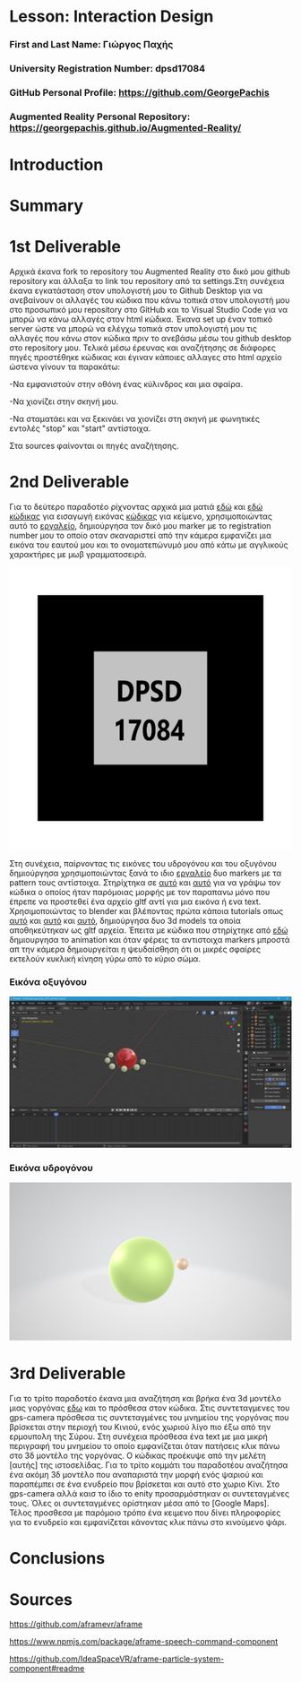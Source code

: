 # Lesson: Interaction Design

### First and Last Name: Γιώργος Παχής
### University Registration Number: dpsd17084
### GitHub Personal Profile: https://github.com/GeorgePachis
### Augmented Reality Personal Repository: https://georgepachis.github.io/Augmented-Reality/

# Introduction
 
# Summary


# 1st Deliverable
Αρχικά έκανα fork το repository του Augmented Reality στο δικό μου github repository και άλλαξα το link του repository από τα settings.Στη συνέχεια έκανα εγκατάσταση στον υπολογιστή μου το Github Desktop για να ανεβαίνουν οι αλλαγές του κώδικα που κάνω τοπικά στον υπολογιστή μου στο προσωπικό μου repository στο GitHub και το Visual Studio Code για να μπορώ να κάνω αλλαγές στον html κώδικα. Έκανα set up έναν τοπικό server ώστε να μπορώ να ελέγχω τοπικά στον υπολογιστή μου τις αλλαγές που κάνω στον κώδικα πριν το ανεβάσω μέσω του github desktop στο repository μου. Τελικά μέσω έρευνας και αναζήτησης σε διάφορες πηγές προστέθηκε κώδικας και έγιναν κάποιες αλλαγες στο html αρχείο ώστενα γίνουν τα παρακάτω:

-Να εμφανιστούν στην οθόνη ένας κύλινδρος και μια σφαίρα.

-Να χιονίζει στην σκηνή μου.

-Να σταματάει και να ξεκινάει να χιονίζει στη σκηνή με φωνητικές εντολές "stop" και "start" αντίστοιχα. 

Στα sources φαίνονται οι πηγές αναζήτησης.

# 2nd Deliverable
Για το δεύτερο παραδοτέο ρίχνοντας αρχικά μια ματιά [εδώ](https://ar-js-org.github.io/AR.js-Docs/marker-based/) και [εδώ](https://medium.com/chialab-open-source/ar-js-the-simpliest-way-to-get-cross-browser-ar-on-the-web-8f670dd45462) [κώδικας](https://aframe.io/docs/1.3.0/primitives/a-image.html) για εισαγωγή εικόνας  [κώδικας](https://aframe.io/docs/1.3.0/components/text.html) για κείμενο, χρησιμοποιώντας αυτό το [εργαλείο](https://ar-js-org.github.io/AR.js/three.js/examples/marker-training/examples/generator.html), δημιούργησα τον δικό μου marker με το registration number μου  το οποίο οταν σκαναριστεί από την κάμερα εμφανίζει μια εικόνα του εαυτού μου και το ονοματεπώνυμό μου από κάτω με αγγλικούς χαρακτήρες με μωβ γραμματοσειρά.

![This is an image](https://github.com/GeorgePachis/Augmented-Reality/blob/main/marker_based/assets/DPSD17084_marker.png)

Στη συνέχεια, παίρνοντας τις εικόνες του υδρογόνου και του οξυγόνου δημιούργησα χρησιμοποιώντας ξανά το ιδιο [εργαλείο](https://ar-js-org.github.io/AR.js/three.js/examples/marker-training/examples/generator.html) δυο markers με τα pattern τους αντίστοιχα. Στηρίχτηκα σε [αυτό](https://aframe.io/docs/1.3.0/components/gltf-model.html) και [αυτό](https://aframe.io/docs/1.3.0/core/asset-management-system.html) για να γράψω τον κώδικα ο οποίος ήταν παρόμοιας μορφής με τον παραπανω μόνο που έπρεπε να προστεθεί ένα αρχείο gltf αντί για μια εικόνα ή ενα text. 
Χρησιμοποιώντας το blender και βλέποντας πρώτα κάποια tutorials οπως [αυτό](https://www.youtube.com/watch?v=pNA8ujgtogM) και [αυτό](https://www.youtube.com/watch?v=E42OxbroToM) και [αυτό](https://www.youtube.com/watch?v=YD6_6WG0dIA), δημιούργησα δυο 3d models τα οποία αποθηκεύτηκαν ως gltf αρχεία. Έπειτα με κώδικα που στηρίχτηκε από [εδώ](https://aframe.io/docs/1.3.0/components/animation.html) δημιουργησα το animation και όταν φέρεις τα αντιστοιχα markers μπροστά απ την κάμερα δημιουργείται η ψευδαίσθηση ότι οι μικρές σφαίρες εκτελούν κυκλική κίνηση γύρω από το κύριο σώμα.

### Εικόνα οξυγόνου 
![This is an image](https://github.com/GeorgePachis/Augmented-Reality/blob/main/marker_based/assets/oxygen_creation.jpg)

### Εικόνα υδρογόνου 
![This is an image](https://github.com/GeorgePachis/Augmented-Reality/blob/main/marker_based/assets/hydrogen_creation.jpg)

# 3rd Deliverable 
Για το τρίτο παραδοτέο έκανα μια αναζήτηση και βρήκα ένα 3d μοντέλο μιας γοργόνας [εδω]() και το πρόσθεσα στον κώδικα. Στις συντεταγμενες του gps-camera πρόσθεσα τις συντεταγμένες του μνημείου της γοργόνας που βρίσκεται στην περιοχή του Κινιού, ενός χωριού λίγο πιο έξω από την ερμουπολη της Σύρου. Στη συνέχεια πρόσθεσα ένα text με μια μικρή περιγραφή του μνημείου το οποίο εμφανίζεται όταν πατήσεις κλικ πάνω στο 3δ μοντέλο της γοργόνας. Ο κώδικας προέκυψε από την  μελέτη [αυτής] της ιστοσελίδας.
Για το τρίτο κομμάτι του παραδοτέου αναζήτησα ένα ακόμη 3δ μοντέλο που αναπαριστά την μορφή ενός ψαριού και παραπέμπει σε ένα ενυδρείο που βρίσκεται και αυτό στο χωριο Κίνι. Στο gps-camera αλλά καισ το ίδιο το enity προσαρμόστηκαν οι συντεταγμένες τους. Όλες οι συντεταγμένες ορίστηκαν μέσα από το [Google Maps]. Τέλος προσθεσα με παρόμοιο τρόπο ένα κειμενο που δίνει πληροφορίες για το ενυδρείο και εμφανίζεται κάνοντας κλικ πάνω στο κινούμενο ψάρι. 

# Conclusions


# Sources

https://github.com/aframevr/aframe

https://www.npmjs.com/package/aframe-speech-command-component

https://github.com/IdeaSpaceVR/aframe-particle-system-component#readme
